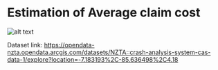 # Estimation of Average claim cost

![alt text](https://github.com/krishnakanth-G/Estimation-of-average-claim-cost/blob/main/certificate.png)

Dataset link: https://opendata-nzta.opendata.arcgis.com/datasets/NZTA::crash-analysis-system-cas-data-1/explore?location=-7.183193%2C-85.636498%2C4.18
